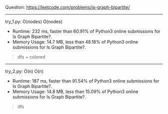 Question: https://leetcode.com/problems/is-graph-bipartite/

---

try_1.py: O(nodes) O(nodes)

* Runtime: 232 ms, faster than 60.91% of Python3 online submissions for Is Graph Bipartite?.
* Memory Usage: 14.7 MB, less than 48.18% of Python3 online submissions for Is Graph Bipartite?.

> dfs + colored

---

try_2.py: O(n) O(n)

* Runtime: 187 ms, faster than 91.54% of Python3 online submissions for Is Graph Bipartite?.
* Memory Usage: 14.8 MB, less than 15.09% of Python3 online submissions for Is Graph Bipartite?.

> dfs